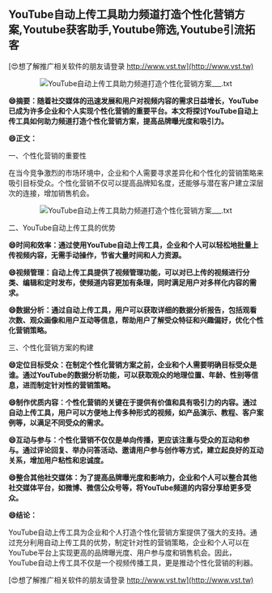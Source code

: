 ## **YouTube自动上传工具助力频道打造个性化营销方案,Youtube获客助手,Youtube筛选,Youtube引流拓客**

[😍想了解推广相关软件的朋友请登录 http://www.vst.tw](http://www.vst.tw)

 <center><img src="https://vst.tw/MP4/tuiguang/png/2.png" alt="YouTube自动上传工具助力频道打造个性化营销方案___.txt"></center>

**😄摘要：随着社交媒体的迅速发展和用户对视频内容的需求日益增长，YouTube已成为许多企业和个人实现个性化营销的重要平台。本文将探讨YouTube自动上传工具如何助力频道打造个性化营销方案，提高品牌曝光度和吸引力。**

**😄正文：**

一、个性化营销的重要性

在当今竞争激烈的市场环境中，企业和个人需要寻求差异化和个性化的营销策略来吸引目标受众。个性化营销不仅可以提高品牌知名度，还能够与潜在客户建立深层次的连接，增加销售机会。

 <center><img src="https://vst.tw/MP4/tuiguang/png/1.png" alt="YouTube自动上传工具助力频道打造个性化营销方案___.txt"></center>

二、YouTube自动上传工具的优势

**😄时间和效率：通过使用YouTube自动上传工具，企业和个人可以轻松地批量上传视频内容，无需手动操作，节省大量时间和人力资源。**

**😄视频管理：自动上传工具提供了视频管理功能，可以对已上传的视频进行分类、编辑和定时发布，使频道内容更加有条理，同时满足用户对多样化内容的需求。**

**😄数据分析：通过自动上传工具，用户可以获取详细的数据分析报告，包括观看次数、观众画像和用户互动等信息，帮助用户了解受众特征和兴趣偏好，优化个性化营销策略。**

三、个性化营销方案的构建

**😄定位目标受众：在制定个性化营销方案之前，企业和个人需要明确目标受众是谁。通过YouTube的数据分析功能，可以获取观众的地理位置、年龄、性别等信息，进而制定针对性的营销策略。**

**😄制作优质内容：个性化营销的关键在于提供有价值和具有吸引力的内容。通过自动上传工具，用户可以方便地上传多种形式的视频，如产品演示、教程、客户案例等，以满足不同受众的需求。**

**😄互动与参与：个性化营销不仅仅是单向传播，更应该注重与受众的互动和参与。通过评论回复、举办问答活动、邀请用户参与创作等方式，建立起良好的互动关系，增加用户粘性和忠诚度。**

**😄整合其他社交媒体：为了提高品牌曝光度和影响力，企业和个人可以整合其他社交媒体平台，如微博、微信公众号等，将YouTube频道的内容分享给更多受众。**

**😄结论：**

YouTube自动上传工具为企业和个人打造个性化营销方案提供了强大的支持。通过充分利用自动上传工具的优势，制定针对性的营销策略，企业和个人可以在YouTube平台上实现更高的品牌曝光度、用户参与度和销售机会。因此，YouTube自动上传工具不仅是一个视频传播工具，更是推动个性化营销的利器。

[😍想了解推广相关软件的朋友请登录 http://www.vst.tw](http://www.vst.tw)



